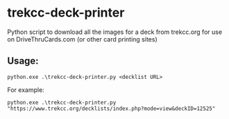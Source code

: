 # trekcc-deck-printer
Python script to download all the images for a deck from trekcc.org for use on DriveThruCards.com (or other card printing sites)

## Usage:
`python.exe .\trekcc-deck-printer.py <decklist URL>`

For example:

`python.exe .\trekcc-deck-printer.py "https://www.trekcc.org/decklists/index.php?mode=view&deckID=12525"`
